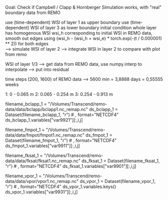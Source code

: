 Goal: Check if Campbell / Clapp & Hornberger Simulation works, with "real" boundary data from REMO

use (time-dependent) WSI of layer 1 as upper boundary
use (time-dependent) WSI of layer 3 as lower boundary
initial condition whole layer has homogenous WSI wsi_h corresponding to initial WSI in REMO data,
  smooth out edges using (wsi_h - (wsi_h + wsi_e) * torch.exp(-(t / 0.000001) ** 2)) for both edges  
--> simulate WSI of layer 2
--> integrate WSI in layer 2 to compare with plot from remo

WSI of layer 1/3 --> get data from REMO data, use numpy.interp to interpolate --> put into residual

time steps [200, 1600) of REMO data --> 5600 min = 3,8888 days = 0,55555 weeks

1: 0 - 0.065 m
2: 0.065 - 0.254 m
3: 0.254 - 0.913 m

filename_bclapp_1 = "/Volumes/Transcend/remo-data/data/bclapp/bclapp1.nc_remap.nc"
ds_bclapp_1 = Dataset(filename_bclapp_1, "r")  # , format="NETCDF4"
ds_bclapp_1.variables["var9921"][:,i,j]

filename_fmpot_1 = "/Volumes/Transcend/remo-data/data/fmpot/fmpot1.nc_remap.nc"
ds_fmpot_1 = Dataset(filename_fmpot_1, "r")  # , format="NETCDF4"
ds_fmpot_1.variables["var9911"][:,i,j]

filename_fksat_1 = "/Volumes/Transcend/remo-data/data/fksat/fksat1.nc_remap.nc"
ds_fksat_1 = Dataset(filename_fksat_1, "r")  # , format="NETCDF4"
ds_fksat_1.variables["var9901"][:,i,j]

filename_vpor_1 = "/Volumes/Transcend/remo-data/data/vpor/vpor1.nc_remap.nc"
ds_vpor_1 = Dataset(filename_vpor_1, "r")  # , format="NETCDF4"
ds_vpor_1.variables.keys()
ds_vpor_1.variables["var9931"][:,i,j]